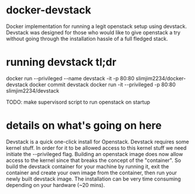 # docker-devstack
Docker implementation for running a legit openstack setup using devstack.  Devstack was designed for those who would like to give openstack a try without going through the installation hassle of a full fledged stack.

# running devstack tl;dr

docker run --privileged --name devstack -it -p 80:80 slimjim2234/docker-devstack
docker commit <container id> devstack
docker run -it --privileged -p 80:80 slimjim2234/devstack

TODO: make supervisord script to run openstack on startup

# details on what's going on here
Devstack is a quick one-click install for Openstack.  Devstack requires some kernel stuff.  In order for it to be allowed access to this kernel stuff we need initiate the --privileged flag.  Building an openstack image does now allow access to the kernel since that breaks the concept of the "container".  So build the devstack container for your machine by running it, exit the container and create your own image from the container, then run your newly built devstack image.
The installation can be very time consuming depending on your hardware (~20 mins).
